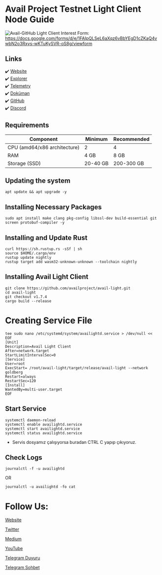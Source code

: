 # Avail Project Testnet Light Client Node Guide

![Avail-GitHub](https://github.com/AnatolianTeam/AvailProject/assets/102043225/b563145a-153b-4a1b-9e4c-54ebb58f305c)
Light Client Interest Form: https://docs.google.com/forms/d/e/1FAIpQLSeL6aXqz6vBbYEgD1cZKaQ4vwbN2o3Rxys-wKTuKySVR-oS8g/viewform 

## Links
 ✔️ [Website](https://www.availproject.org/)<br>
 ✔️ [Explorer](https://goldberg.avail.tools/#/explorer)<br>
 ✔️ [Telemetry](https://telemetry.avail.tools/#list/0x6f09966420b2608d1947ccfb0f2a362450d1fc7fd902c29b67c906eaa965a7ae)<br>
 ✔️ [Doküman](https://docs.availproject.org/)<br>
 ✔️ [GitHub](https://github.com/availproject)<br>
 ✔️ [Discord](https://discord.gg/TUVbtZMMpz)<br>

## Requirements 
| Component | Minimum | **Recommended** | 
| ------------ | ------------ | ------------ |
| CPU (amd64/x86 architecture) |	2 | 4 |
| RAM	| 4 GB | 8 GB |
| Storage (SSD)	| 20-40 GB | 200-300 GB  |

## Updating the system
```shell
apt update && apt upgrade -y
```

## Installing Necessary Packages
```shell
sudo apt install make clang pkg-config libssl-dev build-essential git screen protobuf-compiler -y
```

## Installing and Update Rust
```shell
curl https://sh.rustup.rs -sSf | sh
source $HOME/.cargo/env
rustup update nightly
rustup target add wasm32-unknown-unknown --toolchain nightly
```

## Installing Avail Light Client

```shell
git clone https://github.com/availproject/avail-light.git
cd avail-light
git checkout v1.7.4
cargo build --release
```

# Creating Service File
```shell
tee sudo nano /etc/systemd/system/availightd.service > /dev/null << EOF
[Unit]
Description=Avail Light Client
After=network.target
StartLimitIntervalSec=0
[Service]
User=root
ExecStart= /root/avail-light/target/release/avail-light --network goldberg
Restart=always
RestartSec=120
[Install]
WantedBy=multi-user.target
EOF
```

## Start Service
```shell
systemctl daemon-reload
systemctl enable availightd.service
systemctl start availightd.service
systemctl status availightd.service
```

* Servis dosyamız çalışıyorsa buradan CTRL C yapıp çıkıyoruz.

## Check Logs
```
journalctl -f -u availightd
```
OR
```
journalctl -u availightd -fo cat
```


# Follow Us:

[Website](https://anatolianteam.com)

[Twitter](https://twitter.com/anatolianteam)

[Medium](https://medium.com/@anatolianteam)

[YouTube](https://www.youtube.com/@anatolianteam)

[Telegram Duyuru](https://t.me/AnatolianTeamduyuru)

[Telegram Sohbet](https://t.me/AnatolianTeam)
